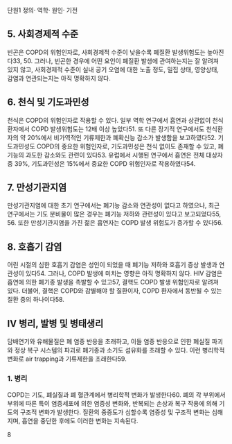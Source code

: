 단원1
정의·
역학·
원인·
기전

## 5. 사회경제적 수준

빈곤은 COPD의 위험인자로, 사회경제적 수준이 낮을수록 폐질환 발생위험도는 높아진다33, 50. 그러나, 빈곤한 경우에 어떤 요인이 폐질환 발생에 관여하는지는 잘 알려져 있지 않고, 사회경제적 수준이 실내 공기 오염에 대한 노출 정도, 밀집 상태, 영양상태, 감염과 연관되는지는 아직 명확하지 않다.

## 6. 천식 및 기도과민성

천식은 COPD의 위험인자로 작용할 수 있다. 일부 역학 연구에서 흡연과 상관없이 천식환자에서 COPD 발생위험도는 12배 이상 높았다51. 또 다른 장기적 연구에서도 천식환자의 약 20%에서 비가역적인 기류제한과 폐확신능 감소가 발생함을 보고하였다52. 기도과민성도 COPD의 중요한 위험인자로, 기도과민성은 천식 없이도 존재할 수 있고, 폐기능의 과도한 감소와도 관련이 있다53. 유럽에서 시행된 연구에서 흡연은 전체 대상자 중 39%, 기도과민성은 15%에서 중요한 COPD 위험인자로 작용하였다54.

## 7. 만성기관지염

만성기관지염에 대한 초기 연구에서는 폐기능 감소와 연관성이 없다고 하였으나, 최근 연구에서는 기도 분비물이 많은 경우는 폐기능 저하와 관련성이 있다고 보고되었다55, 56. 또한 만성기관지염을 가진 젊은 흡연자는 COPD 발생 위험도가 증가할 수 있다56.

## 8. 호흡기 감염

어린 시절의 심한 호흡기 감염은 성인이 되었을 때 폐기능 저하와 호흡기 증상 발생과 연관성이 있다54. 그러나, COPD 발생에 미치는 영향은 아직 명확하지 않다. HIV 감염은 흡연에 의한 폐기종 발생을 촉발할 수 있고57, 결핵도 COPD 발생 위험인자로 알려져 있다. 더불어, 결핵은 COPD와 감별해야 할 질환이자, COPD 환자에서 동반될 수 있는 질환 중의 하나이다58.

## IV 병리, 발병 및 병태생리

담배연기와 유해물질은 폐 염증 반응을 초래하고, 이들 염증 반응으로 인한 폐실질 파괴와 정상 복구 시스템의 파괴로 폐기종과 소기도 섬유화를 초래할 수 있다. 이런 병리학적 변화로 air trapping과 기류제한을 초래한다59.

### 1. 병리

COPD는 기도, 폐실질과 폐 혈관계에서 병리학적 변화가 발생한다60. 폐의 각 부위에서 부위에 따른 특이 염증세포에 의한 염증성 변화와, 반복되는 손상과 복구 작용에 의해 기도의 구조적 변화가 발생한다. 질환의 중증도가 심할수록 염증성 및 구조적 변화는 심해지며, 흡연을 중단한 후에도 이러한 변화는 지속된다.

<PAGE>8